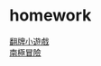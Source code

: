 # homework
[翻牌小遊戲](https://leo271013.github.io/homework/%E7%BF%BB%E7%89%8C.html)<br>
[南極冒險](https://leo271013.github.io/homework/%E5%81%87%E7%9A%84%E5%8D%97%E6%A5%B5%E5%A4%A7%E5%86%92%E9%9A%AA.html)
